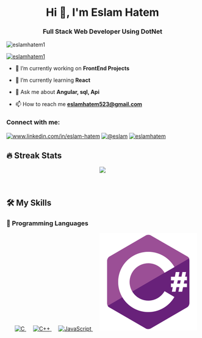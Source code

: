 <h1 align="center">Hi 👋, I'm Eslam Hatem</h1>
<h3 align="center">Full Stack Web Developer Using DotNet</h3>

<p align="left"> <img src="https://komarev.com/ghpvc/?username=eslamhatem1&label=Profile%20views&color=0e75b6&style=flat" alt="eslamhatem1" /> </p>

<p align="left"> <a href="https://github.com/ryo-ma/github-profile-trophy"><img src="https://github-profile-trophy.vercel.app/?username=eslamhatem1" alt="eslamhatem1" /></a> </p>

- 🔭 I’m currently working on **FrontEnd Projects**

- 🌱 I’m currently learning **React**

- 💬 Ask me about **Angular, sql, Api**

- 📫 How to reach me **eslamhatem523@gmail.com**

<h3 align="left">Connect with me:</h3>
<p align="left">
<a href="https://linkedin.com/in/www.linkedin.com/in/eslam-hatem" target="blank"><img align="center" src="https://raw.githubusercontent.com/rahuldkjain/github-profile-readme-generator/master/src/images/icons/Social/linked-in-alt.svg" alt="www.linkedin.com/in/eslam-hatem" height="30" width="40" /></a>
<a href="https://medium.com/@eslam" target="blank"><img align="center" src="https://raw.githubusercontent.com/rahuldkjain/github-profile-readme-generator/master/src/images/icons/Social/medium.svg" alt="@eslam" height="30" width="40" /></a>
<a href="https://www.leetcode.com/eslamhatem" target="blank"><img align="center" src="https://raw.githubusercontent.com/rahuldkjain/github-profile-readme-generator/master/src/images/icons/Social/leet-code.svg" alt="eslamhatem" height="30" width="40" /></a>
</p>


## 🔥 Streak Stats
<p align="center"><img src="https://github-readme-streak-stats.herokuapp.com/?user=manarshahin48&theme=algolia" /></p>

<br>


## 🛠️ My Skills

### 🔵 Programming Languages

<p align="center"> 
  &emsp; 
  <a href="https://www.cprogramming.com/" target="_blank"> 
    <img alt="C" src="https://img.shields.io/badge/C%20-%232370ED.svg?style=plastic&logo=c&logoColor=white">
  </a> 
  &emsp;
  <a href="https://www.w3schools.com/cpp/" target="_blank"> 
    <img alt="C++" src="https://img.shields.io/badge/C++%20-%2300599C.svg?style=plastic&logo=c%2B%2B&logoColor=white">
  </a> 
  &emsp;
  <a href="https://developer.mozilla.org/en-US/docs/Web/JavaScript" target="_blank"> 
     <img alt="JavaScript" src="https://img.shields.io/badge/JavaScript%20-%23F7DF1E.svg?style=plastic&logo=javascript&logoColor=black">
   </a>
  &emsp;
  <a href="https://developer.mozilla.org/en-US/docs/Web/JavaScript" target="_blank"> 
     <img alt="JavaScript" src="https://raw.githubusercontent.com/devicons/devicon/master/icons/csharp/csharp-original.svg?style=plastic&logo=javascript&logoColor=black">
   </a>
</p>




